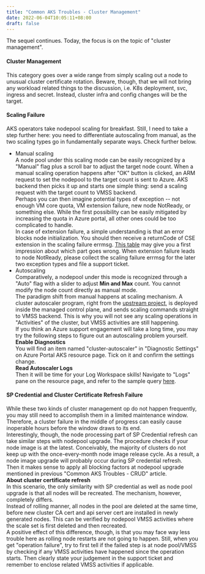 ```yaml
---
title: "Common AKS Troubles - Cluster Management"
date: 2022-06-04T10:05:11+08:00
draft: false
---
```

The sequel continues. Today, the focus is on the topic of "cluster management".  
#### Cluster Management
This category goes over a wide range from simply scaling out a node to unusual cluster certificate rotation. Beware, though, that we will not bring any workload related things to the discussion, i.e. K8s deployment, svc, ingress and secret. Instead, cluster infra and config changes will be the target.  
#### Scaling Failure
AKS operators take nodepool scaling for breakfast. Still, I need to take a step further here: you need to differentiate autoscaling from manual, as the two scaling types go in fundamentally separate ways. Check further below.  
- Manual scaling  
A node pool under this scaling mode can be easily recognized by a "Manual" flag plus a scroll bar to adjust the target node count. When a manual scaling operation happens after "OK" button is clicked, an ARM request to set the nodepool to the target count is sent to Azure. AKS backend then picks it up and starts one simple thing: send a scaling request with the target count to VMSS backend.  
Perhaps you can then imagine potential types of exception -- not enough VM core quota, VM extension failure, new node NotReady, or something else. While the first possibility can be easily mitigated by increasing the quota in Azure portal, all other ones could be too complicated to handle.  
In case of extension failure, a simple understanding is that an error blocks node initialization. You should then receive a returnCode of CSE extension in the scaling failure errmsg. [This table](https://github.com/Azure/aks-engine/blob/master/pkg/engine/cse.go) may give you a first impression about which part goes wrong. When extension failure leads to node NotReady, please collect the scaling failure errmsg for the later two exception types and file a support ticket.  
- Autoscaling  
Comparatively, a nodepool under this mode is recognized through a "Auto" flag with a slider to adjust **Min and Max** count. You cannot modify the node count directly as manual mode.  
The paradigm shift from manual happens at scaling mechanism. A cluster autoscaler program, right from the [upstream project](https://github.com/kubernetes/autoscaler), is deployed inside the managed control plane, and sends scaling commands straight to VMSS backend. This is why you will not see any scaling operations in "Activities" of the cluster, but VMSS activities are still happening.  
If you think an Azure support engagement will take a long time, you may try the following steps to figure out an autoscaling problem yourself.  
**Enable Diagnostics**  
You will find an item named "cluster-autoscaler" in "Diagnostic Settings" on Azure Portal AKS resource page. Tick on it and confirm the settings change.  
**Read Autoscaler Logs**  
Then it will be time for your Log Workspace skills! Navigate to "Logs" pane on the resource page, and refer to the sample query [here](https://docs.microsoft.com/en-us/azure/aks/cluster-autoscaler#retrieve-cluster-autoscaler-logs-and-status).
#### SP Credential and Cluster Certificate Refresh Failure
While these two kinds of cluster management op do not happen frequently, you may still need to accomplish them in a limited maintenance window. Therefore, a cluster failure in the middle of progress can easily cause inoperable hours before the window draws to its end.  
Interestingly, though, the node processing part of SP Credential refresh can take similar steps with nodepool upgrade. The procedure checks if your node image is at the latest. Conceivably, the majority of clusters do not keep up with the once-every-month node image release cycle. As a result, a node image upgrade will probably occur during SP credential refresh.  
Then it makes sense to apply all blocking factors at nodepool upgrade mentioned in previous "Common AKS Troubles - CRUD" article.  
**About cluster certificate refresh**  
In this scenario, the only similarity with SP credential as well as node pool upgrade is that all nodes will be recreated. The mechanism, however, completely differs.  
Instead of rolling manner, all nodes in the pool are deleted at the same time, before new cluster CA cert and api server cert are installed in newly generated nodes. This can be verified by nodepool VMSS activities where the scale set is first deleted and then recreated.  
A positive effect of this difference, though, is that you may face way less trouble here as rolling node restarts are not going to happen. Still, when you get "operation failure", try to first tell if the failed step is at node pool/VMSS by checking if any VMSS activities have happened since the operation starts. Then clearly state your judgement in the support ticket and remember to enclose related VMSS activities if applicable.
